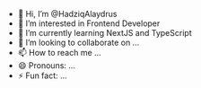 - 👋 Hi, I’m @HadziqAlaydrus
- 👀 I’m interested in Frontend Developer
- 🌱 I’m currently learning NextJS and TypeScript
- 💞️ I’m looking to collaborate on ...
- 📫 How to reach me ...
- 😄 Pronouns: ...
- ⚡ Fun fact: ...

<!---
HadziqAlaydrus/HadziqAlaydrus is a ✨ special ✨ repository because its `README.md` (this file) appears on your GitHub profile.
You can click the Preview link to take a look at your changes.
--->
